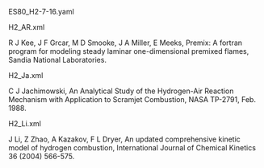 ES80_H2-7-16.yaml



H2_AR.xml

R J Kee, J F Grcar, M D Smooke, J A Miller, E Meeks, Premix: A fortran program for modeling steady laminar one-dimensional premixed flames, Sandia National Laboratories.


H2_Ja.xml

C J Jachimowski, An Analytical Study of the Hydrogen-Air Reaction Mechanism with Application to Scramjet Combustion, NASA TP-2791, Feb. 1988.


H2_Li.xml

J Li, Z Zhao, A Kazakov, F L Dryer, An updated comprehensive kinetic model of hydrogen combustion, International Journal of Chemical Kinetics 36 (2004) 566-575.


